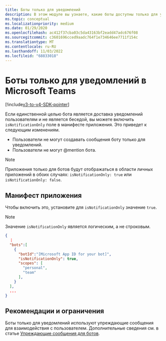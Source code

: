 ```yaml
---
title: Боты только для уведомлений
description: В этом модуле вы узнаете, какие боты доступны только для уведомлений в Microsoft Teams, манифест приложения и его рекомендации и ограничения
ms.topic: conceptual
ms.localizationpriority: medium
ms.date: 01/29/2020
ms.openlocfilehash: ac412f37cba03c5da43163bf2eadd47adc676f08
ms.sourcegitcommit: c3601696cced9aadc764f1e734646ee7711f154c
ms.translationtype: MT
ms.contentlocale: ru-RU
ms.lasthandoff: 11/03/2022
ms.locfileid: "68833018"
---
```

# <a name="notification-only-bots-in-microsoft-teams"></a>Боты только для уведомлений в Microsoft Teams

[!include[v3-to-v4-SDK-pointer](~/includes/v3-to-v4-pointer-bots.md)]

Если единственной целью бота является доставка уведомлений пользователям и не является беседой, вы можете включить `isNotificationOnly` поле в манифесте приложения. Это приведет к следующим изменениям.

* Пользователи не могут создавать сообщения боту только для уведомлений.
* Пользователи не могут @mention бота.

> [!NOTE]
> Приложения только для ботов будут отображаться в области личных приложений в обоих случаях: `isNotificationOnly: true` или `isNotificationOnly: false`.

## <a name="app-manifest"></a>Манифест приложения

Чтобы включить это, установите для `isNotificationOnly` значение `true`.

> [!NOTE]
> Значение `isNotificationOnly` является логическим, а не строковым.

```json
{
  ⋮
  "bots":[
    {
      "botId":"[Microsoft App ID for your bot]",
      "isNotificationOnly": true,
      "scopes": [
        "personal",
        "team"
      ],
    }
  ],
  ...
}
```

## <a name="best-practices-and-limitations"></a>Рекомендации и ограничения

Боты только для уведомлений используют упреждающие сообщения для взаимодействия с пользователем. Дополнительные сведения см. в статье [Упреждающие сообщения для ботов](~/resources/bot-v3/bot-conversations/bots-conv-proactive.md).
